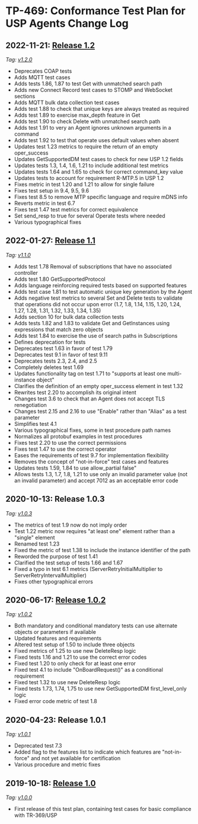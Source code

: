 <!-- do not edit! this file was created from PROJECT.yaml by project-parser.py -->

# TP-469: Conformance Test Plan for USP Agents Change Log

## 2022-11-21: [Release 1.2][TP-469 Amendment 2]

*Tag: [v1.2.0]*

* Deprecates COAP tests
* Adds MQTT test cases
* Adds tests 1.86, 1.87 to test Get with unmatched search path
* Adds new Connect Record test cases to STOMP and WebSocket sections
* Adds MQTT bulk data collection test cases
* Adds test 1.88 to check that unique keys are always treated as required
* Adds test 1.89 to exercise max_depth feature in Get
* Adds test 1.90 to check Delete with unmatched search path
* Adds test 1.91 to very an Agent ignores unknown arguments in a command
* Adds test 1.92 to test that operate uses default values when absent
* Updates test 1.23 metrics to require the return of an empty oper_success
* Updates GetSupportedDM test cases to check for new USP 1.2 fields
* Updates tests 1.3, 1.4, 1.6, 1.21 to include additional test metrics
* Updates tests 1.64 and 1.65 to check for correct command_key value
* Updates tests to account for requirement R-MTP.5 in USP 1.2
* Fixes metric in test 1.20 and 1.21 to allow for single failure
* Fixes test setup in 9.4, 9.5, 9.6
* Fixes test 8.5 to remove MTP specific language and require mDNS info
* Reverts metric in test 6.7
* Fixes test 1.47 test metrics for correct equivalence
* Set send_resp to true for several Operate tests where needed
* Various typographical fixes

## 2022-01-27: [Release 1.1][TP-469 Amendment 1]

*Tag: [v1.1.0]*

* Adds test 1.78 Removal of subscriptions that have no associated
  controller
* Adds test 1.80 GetSupportedProtocol
* Adds language reinforcing required tests based on supported features
* Adds test case 1.81 to test automatic unique key generation by the
  Agent
* Adds negative test metrics to several Set and Delete tests to
  validate that operations did not occur upon error (1.7, 1.8, 1.14,
  1.15, 1.20, 1.24, 1.27, 1.28, 1.31, 1.32, 1.33, 1.34, 1.35)
* Adds section 10 for bulk data collection tests
* Adds tests 1.82 and 1.83 to validate Get and GetInstances using
  expressions that match zero objects
* Adds test 1.84 to exercise the use of search paths in Subscriptions
* Defines deprecation for tests
* Deprecates test 1.63 in favor of test 1.79
* Deprecates test 9.1 in favor of test 9.11
* Deprecates tests 2.3, 2.4, and 2.5
* Completely deletes test 1.69
* Updates functionality tag on test 1.71 to "supports at least one
  multi-instance object"
* Clarifies the definition of an empty oper_success element in test 1.32
* Rewrites test 2.20 to accomplish its original intent
* Changes test 3.6 to check that an Agent does not accept TLS
  renegotiation
* Changes test 2.15 and 2.16 to use "Enable" rather than "Alias" as a
  test parameter
* Simplifies test 4.1
* Various typographical fixes, some in test procedure path names
* Normalizes all protobuf examples in test procedures
* Fixes test 2.20 to use the correct permissions
* Fixes test 1.47 to use the correct operator
* Eases the requirements of test 9.7 for implementation flexibility
* Removes the concept of "not-in-force" test cases and features
* Updates tests 1.59, 1.84 to use allow_partial false"
* Allows tests 1.3, 1.7, 1.8, 1.21 to use only an invalid parameter
  value (not an invalid parameter) and accept 7012 as an acceptable
  error code

## 2020-10-13: Release 1.0.3

*Tag: [v1.0.3]*

* The metrics of test 1.9 now do not imply order
* Test 1.22 metric now requires "at least one" element rather than a
  "single" element
* Renamed test 1.23
* Fixed the metric of test 1.38 to include the instance identifier of
  the path
* Reworded the purpose of test 1.41
* Clarified the test setup of tests 1.66 and 1.67
* Fixed a typo in test 6.1 metrics (ServerRetryInitialMultiplier to
  ServerRetryIntervalMultiplier)
* Fixes other typographical errors

## 2020-06-17: [Release 1.0.2][TP-469 Corrigendum 2]

*Tag: [v1.0.2]*

* Both mandatory and conditional mandatory tests can use alternate
  objects or parameters if available
* Updated features and requirements
* Altered test setup of 1.50 to include three objects
* Fixed metrics of 1.25 to use new DeleteResp logic
* Fixed tests 1.16 and 1.21 to use the correct error codes
* Fixed test 1.20 to only check for at least one error
* Fixed test 4.1 to include "OnBoardRequest()" as a conditional
  requirement
* Fixed test 1.32 to use new DeleteResp logic
* Fixed tests 1.73, 1.74, 1.75 to use new GetSupportedDM
  first_level_only logic
* Fixed error code metric of test 1.8

## 2020-04-23: Release 1.0.1

*Tag: [v1.0.1]*

* Deprecated test 7.3
* Added flag to the features list to indicate which features are
  "not-in-force" and not yet available for certification
* Various procedure and metric fixes

## 2019-10-18: [Release 1.0][TP-469]

*Tag: [v1.0.0]*

* First release of this test plan, containing test cases for basic
  compliance with TR-369/USP

[TP-469]: https://www.broadband-forum.org/download/TP-469.pdf
[TP-469 Amendment 1]: https://www.broadband-forum.org/download/TP-469_Amendment-1.pdf
[TP-469 Amendment 2]: https://www.broadband-forum.org/download/TP-469_Amendment-2.pdf
[TP-469 Corrigendum 2]: https://www.broadband-forum.org/download/TP-469_Corrigendum-2.pdf
[v1.0.0]: https://github.com/BroadbandForum/usp-test/releases/tag/v1.0.0
[v1.0.1]: https://github.com/BroadbandForum/usp-test/releases/tag/v1.0.1
[v1.0.2]: https://github.com/BroadbandForum/usp-test/releases/tag/v1.0.2
[v1.0.3]: https://github.com/BroadbandForum/usp-test/releases/tag/v1.0.3
[v1.1.0]: https://github.com/BroadbandForum/usp-test/releases/tag/v1.1.0
[v1.2.0]: https://github.com/BroadbandForum/usp-test/releases/tag/v1.2.0
